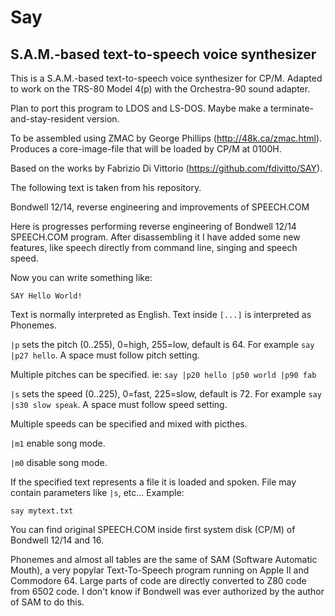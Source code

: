 # Say

## S.A.M.-based text-to-speech voice synthesizer

This is a S.A.M.-based text-to-speech voice synthesizer for CP/M. Adapted to work on the TRS-80 Model 4(p) with the Orchestra-90 sound adapter.

Plan to port this program to LDOS and LS-DOS. Maybe make a terminate-and-stay-resident version.

To be assembled using ZMAC by George Phillips (http://48k.ca/zmac.html). Produces a core-image-file that will be loaded by CP/M at 0100H.

Based on the works by Fabrizio Di Vittorio (https://github.com/fdivitto/SAY).

The following text is taken from his repository.

Bondwell 12/14, reverse engineering and improvements of SPEECH.COM

Here is progresses performing reverse engineering of Bondwell 12/14 SPEECH.COM program. After disassembling it I have added some new features, like speech directly from command line, singing and speech speed.

Now you can write something like:

`SAY Hello World!`

Text is normally interpreted as English. Text inside `[...]` is interpreted as Phonemes.

`|p` sets the pitch (0..255), 0=high, 255=low, default is 64. For example `say |p27 hello`. A space must follow pitch setting.

Multiple pitches can be specified. ie: `say |p20 hello |p50 world |p90 fab`

`|s` sets the speed (0..225), 0=fast, 225=slow, default is 72. For example `say |s30 slow speak`. A space must follow speed setting.

Multiple speeds can be specified and mixed with picthes.

`|m1` enable song mode.

`|m0` disable song mode.

If the specified text represents a file it is loaded and spoken. File may contain parameters like `|s`, etc... Example:

`say mytext.txt`

You can find original SPEECH.COM inside first system disk (CP/M) of Bondwell 12/14 and 16.

Phonemes and almost all tables are the same of SAM (Software Automatic Mouth), a very popylar Text-To-Speech program running on Apple II and Commodore 64. Large parts of code are directly converted to Z80 code from 6502 code. I don't know if Bondwell was ever authorized by the author of SAM to do this.
